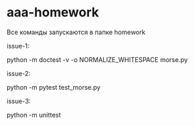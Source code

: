 # aaa-homework
Все команды запускаются в папке homework

issue-1:

python -m doctest -v -o NORMALIZE_WHITESPACE morse.py

issue-2:

python -m pytest test_morse.py

issue-3:

python -m unittest

